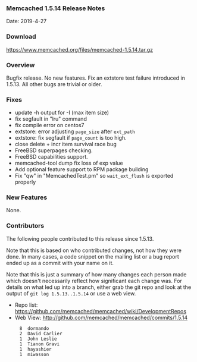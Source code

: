 ### Memcached 1.5.14 Release Notes

Date: 2019-4-27

### Download

https://www.memcached.org/files/memcached-1.5.14.tar.gz

### Overview

Bugfix release. No new features. Fix an extstore test failure introduced in 1.5.13. All other bugs are trivial or older.

### Fixes

  * update -h output for -I (max item size)
  * fix segfault in "lru" command
  * fix compile error on centos7
  * extstore: error adjusting `page_size` after `ext_path`
  * extstore: fix segfault if `page_count` is too high.
  * close delete + incr item survival race bug
  * FreeBSD superpages checking.
  * FreeBSD capabilities support.
  * memcached-tool dump fix loss of exp value
  * Add optional feature support to RPM package building
  * Fix "qw" in "MemcachedTest.pm" so `wait_ext_flush` is exported properly

### New Features

None.

### Contributors

The following people contributed to this release since 1.5.13.

Note that this is based on who contributed changes, not how they were
done.  In many cases, a code snippet on the mailing list or a bug
report ended up as a commit with your name on it.

Note that this is just a summary of how many changes each person made
which doesn't necessarily reflect how significant each change was.
For details on what led up into a branch, either grab the git repo and
look at the output of `git log 1.5.13..1.5.14` or use a web view.

  * Repo list: https://github.com/memcached/memcached/wiki/DevelopmentRepos
  * Web View: http://github.com/memcached/memcached/commits/1.5.14

```
     8	dormando
     2	David Carlier
     1	John Leslie
     1	Tianon Gravi
     1	hayashier
     1	miwasson

```
